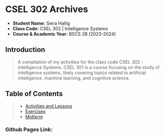 # CSEL 302 Archives

* **Student Name:** Siera Hallig<br>
* **Class Code:** CSEL 302 | Intelligence Systems<br>
* **Course & Academic Year:** BSCS 2B (2023-2024)<br>

## Introduction
> A compilation of my activities for the class code CSEL 302 - Intelligence Systems. CSEL 301 is a course focusing on the study of intelligence systems, likely covering topics related to artificial intelligence, machine learning, and cognitive science.

## Table of Contents
> * [Activities and Lessons](CSEL302_2B_HALLIG/ACTIVITY&LESSONS) 
> * [Exercises](CSEL302_2B_HALLIG/EXERCISE) 
> * [Midterm](CSEL302_2B_HALLIG/MIDTERM) 

### Github Pages Link: 
